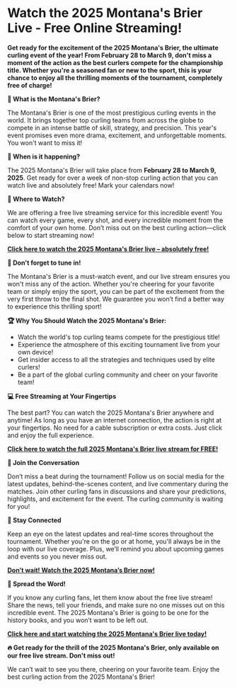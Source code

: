 # Watch the 2025 Montana's Brier Live - Free Online Streaming!

**Get ready for the excitement of the 2025 Montana's Brier, the ultimate curling event of the year! From February 28 to March 9, don't miss a moment of the action as the best curlers compete for the championship title. Whether you're a seasoned fan or new to the sport, this is your chance to enjoy all the thrilling moments of the tournament, completely free of charge!**

**🏒 What is the Montana's Brier?**

The Montana's Brier is one of the most prestigious curling events in the world. It brings together top curling teams from across the globe to compete in an intense battle of skill, strategy, and precision. This year's event promises even more drama, excitement, and unforgettable moments. You won't want to miss it!

**📅 When is it happening?**

The 2025 Montana's Brier will take place from **February 28 to March 9, 2025**. Get ready for over a week of non-stop curling action that you can watch live and absolutely free! Mark your calendars now!

**🎥 Where to Watch?**

We are offering a free live streaming service for this incredible event! You can watch every game, every shot, and every incredible moment from the comfort of your own home. Don’t miss out on the best curling action—click below to start streaming now!

[**Click here to watch the 2025 Montana's Brier live – absolutely free!**](https://tinyurl.com/livestreamfreeo?st=2025montanasbrier&si=gh)

**🔔 Don't forget to tune in!**

The Montana's Brier is a must-watch event, and our live stream ensures you won't miss any of the action. Whether you're cheering for your favorite team or simply enjoy the sport, you can be part of the excitement from the very first throw to the final shot. We guarantee you won’t find a better way to experience this thrilling sport!

**🏆 Why You Should Watch the 2025 Montana's Brier:**

- Watch the world's top curling teams compete for the prestigious title!
- Experience the atmosphere of this exciting tournament live from your own device!
- Get insider access to all the strategies and techniques used by elite curlers!
- Be a part of the global curling community and cheer on your favorite team!

**💻 Free Streaming at Your Fingertips**

The best part? You can watch the 2025 Montana's Brier anywhere and anytime! As long as you have an internet connection, the action is right at your fingertips. No need for a cable subscription or extra costs. Just click and enjoy the full experience.

[**Click here to watch the full 2025 Montana's Brier live stream for FREE!**](https://tinyurl.com/livestreamfreeo?st=2025montanasbrier&si=gh)

**🎉 Join the Conversation**

Don’t miss a beat during the tournament! Follow us on social media for the latest updates, behind-the-scenes content, and live commentary during the matches. Join other curling fans in discussions and share your predictions, highlights, and excitement for the event. The curling community is waiting for you!

**📲 Stay Connected**

Keep an eye on the latest updates and real-time scores throughout the tournament. Whether you're on the go or at home, you'll always be in the loop with our live coverage. Plus, we’ll remind you about upcoming games and events so you never miss out.

[**Don’t wait! Watch the 2025 Montana’s Brier now!**](https://tinyurl.com/livestreamfreeo?st=2025montanasbrier&si=gh)

**💬 Spread the Word!**

If you know any curling fans, let them know about the free live stream! Share the news, tell your friends, and make sure no one misses out on this incredible event. The 2025 Montana's Brier is going to be one for the history books, and you won’t want to be left out.

[**Click here and start watching the 2025 Montana's Brier live today!**](https://tinyurl.com/livestreamfreeo?st=2025montanasbrier&si=gh)

**🔥 Get ready for the thrill of the 2025 Montana's Brier, only available on our free live stream. Don't miss out!**

We can’t wait to see you there, cheering on your favorite team. Enjoy the best curling action from the 2025 Montana's Brier!
